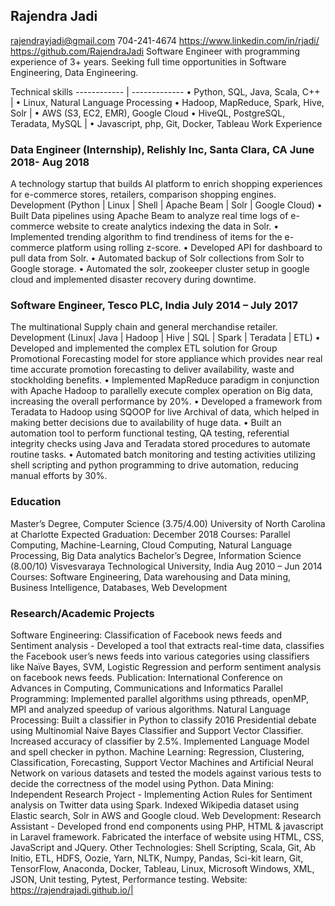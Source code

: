 ## Rajendra Jadi  
rajendrayjadi@gmail.com 704-241-4674 https://www.linkedin.com/in/rjadi/ https://github.com/RajendraJadi
Software Engineer with programming experience of 3+ years. Seeking full time opportunities in Software Engineering, Data Engineering.

Technical skills
------------ | -------------
• Python, SQL, Java, Scala, C++ | • Linux, Natural Language Processing
• Hadoop, MapReduce, Spark, Hive, Solr | • AWS (S3, EC2, EMR), Google Cloud
• HiveQL, PostgreSQL, Teradata, MySQL | • Javascript, php, Git, Docker, Tableau Work Experience

### Data Engineer (Internship), Relishly Inc, Santa Clara, CA June 2018- Aug 2018
A technology startup that builds AI platform to enrich shopping experiences for e-commerce stores, retailers, comparison shopping engines.
Development (Python | Linux | Shell | Apache Beam | Solr | Google Cloud)
• Built Data pipelines using Apache Beam to analyze real time logs of e-commerce website to create analytics indexing the data in Solr.
• Implemented trending algorithm to find trendiness of items for the e-commerce platform using rolling z-score.
• Developed API for dashboard to pull data from Solr.
• Automated backup of Solr collections from Solr to Google storage.
• Automated the solr, zookeeper cluster setup in google cloud and implemented disaster recovery during downtime.

### Software Engineer, Tesco PLC, India July 2014 – July 2017
The multinational Supply chain and general merchandise retailer.
Development (Linux| Java | Hadoop | Hive | SQL | Spark | Teradata | ETL)
• Developed and implemented the complex ETL solution for Group Promotional Forecasting model for store appliance which provides near real time accurate promotion forecasting to deliver availability, waste and stockholding benefits.
• Implemented MapReduce paradigm in conjunction with Apache Hadoop to parallelly execute complex operation on Big data, increasing the overall performance by 20%.
• Developed a framework from Teradata to Hadoop using SQOOP for live Archival of data, which helped in making better decisions due to availability of huge data.
• Built an automation tool to perform functional testing, QA testing, referential integrity checks using Java and Teradata stored procedures to automate routine tasks.
• Automated batch monitoring and testing activities utilizing shell scripting and python programming to drive automation, reducing manual efforts by 30%.

### Education
Master’s Degree, Computer Science (3.75/4.00) University of North Carolina at Charlotte Expected Graduation: December 2018
Courses: Parallel Computing, Machine-Learning, Cloud Computing, Natural Language Processing, Big Data analytics
Bachelor’s Degree, Information Science (8.00/10) Visvesvaraya Technological University, India Aug 2010 – Jun 2014
Courses: Software Engineering, Data warehousing and Data mining, Business Intelligence, Databases, Web Development 

### Research/Academic Projects
Software Engineering: Classification of Facebook news feeds and Sentiment analysis - Developed a tool that extracts real-time data, classifies the Facebook user’s news feeds into various categories using classifiers like Naïve Bayes, SVM, Logistic Regression and perform sentiment analysis on facebook news feeds. Publication: International Conference on Advances in Computing, Communications and Informatics
Parallel Programming: Implemented parallel algorithms using pthreads, openMP, MPI and analyzed speedup of various algorithms.
Natural Language Processing: Built a classifier in Python to classify 2016 Presidential debate using Multinomial Naive Bayes Classifier and Support Vector Classifier. Increased accuracy of classifier by 2.5%. Implemented Language Model and spell checker in python.
Machine Learning: Regression, Clustering, Classification, Forecasting, Support Vector Machines and Artificial Neural Network on various datasets and tested the models against various tests to decide the correctness of the model using Python.
Data Mining: Independent Research Project - Implementing Action Rules for Sentiment analysis on Twitter data using Spark.
Indexed Wikipedia dataset using Elastic search, Solr in AWS and Google cloud.
Web Development: Research Assistant - Developed frond end components using PHP, HTML & javascript in Laravel framework. Fabricated the interface of website using HTML, CSS, JavaScript and JQuery.
Other Technologies: Shell Scripting, Scala, Git, Ab Initio, ETL, HDFS, Oozie, Yarn, NLTK, Numpy, Pandas, Sci-kit learn, Git, TensorFlow, Anaconda, Docker, Tableau, Linux, Microsoft Windows, XML, JSON, Unit testing, Pytest, Performance testing.
Website: https://rajendrajadi.github.io/|
